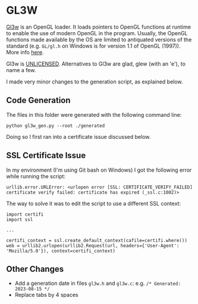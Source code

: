 GL3W
====


[Gl3w](https://github.com/skaslev/gl3w) is an OpenGL loader. It loads pointers to OpenGL functions at runtime to enable the use of modern OpenGL in the program. Usually, the OpenGL functions made available by the OS are limited to antiquated versions of the standard (e.g. `GL/gl.h` on Windows is for version 1.1 of OpenGL (1997)). More info [here](https://www.khronos.org/opengl/wiki/OpenGL_Loading_Library).

Gl3w is [UNLICENSED](https://github.com/skaslev/gl3w/blob/master/UNLICENSE). Alternatives to Gl3w are glad, glew (with an 'e'), to name a few.

I made very minor changes to the generation script, as explained below.

## Code Generation

The files in this folder were generated with the following command line:

```
python gl3w_gen.py --root ./generated
```

Doing so I first ran into a certificate issue discussed below.

## SSL Certificate Issue

In my environment (I'm using Git bash on Windows) I got the following error while running the script:

```
urllib.error.URLError: <urlopen error [SSL: CERTIFICATE_VERIFY_FAILED] certificate verify failed: certificate has expired (_ssl.c:1002)>
```

The way to solve it was to edit the script to use a different SSL context:

```
import certifi
import ssl

...

certifi_context = ssl.create_default_context(cafile=certifi.where())
web = urllib2.urlopen(urllib2.Request(url, headers={'User-Agent': 'Mozilla/5.0'}), context=certifi_context)
```

## Other Changes

- Add a generation date in files `gl3w.h` and `gl3w.c`: e.g. `/* Generated: 2023-08-15 */`
- Replace tabs by 4 spaces
